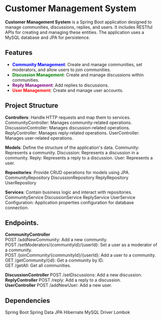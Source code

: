 # Customer Management System

**Customer Management System** is a Spring Boot application designed to manage communities, discussions, replies, and users. It includes RESTful APIs for creating and managing these entities. The application uses a MySQL database and JPA for persistence.

## Features

- <span style="color:blue;"><b>Community Management</b></span>: Create and manage communities, set moderators, and allow users to join communities.
- <span style="color:green;"><b>Discussion Management</b></span>: Create and manage discussions within communities.
- <span style="color:purple;"><b>Reply Management</b></span>: Add replies to discussions.
- <span style="color:red;"><b>User Management</b></span>: Create and manage user accounts.

## Project Structure

**Controllers**: Handle HTTP requests and map them to services.
CommunityController: Manages community-related operations.
DiscussionController: Manages discussion-related operations.
ReplyController: Manages reply-related operations.
UserController: Manages user-related operations.

**Models**: Define the structure of the application's data.
Community: Represents a community.
Discussion: Represents a discussion in a community.
Reply: Represents a reply to a discussion.
User: Represents a user.

**Repositories**: Provide CRUD operations for models using JPA.
CommunityRepository
DiscussionRepository
ReplyRepository
UserRepository

**Services**: Contain business logic and interact with repositories.
CommunityService
DiscussionService
ReplyService
UserService
Configuration: Application properties configuration for database connection.


## Endpoints.

**CommunityController** <br>
POST /addNewCommunity: Add a new community. <br>
POST /setModerators/{communityId}/{userId}: Set a user as a moderator of a community. <br>
POST /joinCommunity/{communityId}/{userId}: Add a user to a community. <br>
GET /getCommunity/{id}: Get a community by ID.<br>
GET /getAll: Get all communities.<br>

**DiscussionController**
POST /setDiscussions: Add a new discussion. <br>
**ReplyController**
POST /reply: Add a reply to a discussion.<br>
**UserController**
POST /addNewUser: Add a new user.<br>

## Dependencies
Spring Boot
Spring Data JPA
Hibernate
MySQL Driver
Lombok
